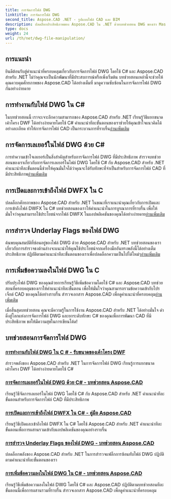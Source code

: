 ```yaml
---
title: การจัดการไฟล์ DWG
linktitle: การจัดการไฟล์ DWG
second_title: Aspose.CAD .NET - รูปแบบไฟล์ CAD และ BIM
description: ปลดล็อกประสิทธิภาพของ Aspose.CAD ใน .NET ด้วยบทช่วยสอน DWG ของเรา Master C# สำหรับการจัดการ CAD ที่มีประสิทธิภาพ โดยแยกขนาดโครงร่าง DWF ได้อย่างราบรื่น
type: docs
weight: 24
url: /th/net/dwg-file-manipulation/
---
```


## การแนะนำ

ยินดีต้อนรับสู่คำแนะนำที่ครอบคลุมเกี่ยวกับการจัดการไฟล์ DWG โดยใช้ C# และ Aspose.CAD สำหรับ .NET ไม่ว่าคุณจะเป็นนักพัฒนาที่มีประสบการณ์หรือเพิ่งเริ่มต้น บทช่วยสอนเหล่านี้จะช่วยให้คุณควบคุมศักยภาพของ Aspose.CAD ได้อย่างเต็มที่ มาดูความซับซ้อนในการจัดการไฟล์ DWG กันอย่างง่ายดาย

## การทำงานกับไฟล์ DWG ใน C#
 ในบทช่วยสอนนี้ เราจะเจาะลึกความสามารถของ Aspose.CAD สำหรับ .NET เรียนรู้วิธีแยกขนาดเค้าโครง DWF ได้อย่างง่ายดายโดยใช้ C# คำแนะนำทีละขั้นตอนของเราช่วยให้คุณเข้าใจแนวคิดได้อย่างละเอียด ทำให้การจัดการไฟล์ CAD เป็นกระบวนการที่ราบรื่น[อ่านเพิ่มเติม](./get-size-of-dwf-layout/)

## การจัดการเลเยอร์ในไฟล์ DWG ด้วย C#
การทำความเข้าใจเลเยอร์เป็นสิ่งสำคัญสำหรับการจัดการไฟล์ DWG ที่มีประสิทธิภาพ สำรวจบทช่วยสอนของเราเกี่ยวกับการจัดการเลเยอร์ในไฟล์ DWG โดยใช้ C# กับ Aspose.CAD สำหรับ .NET คำแนะนำทีละขั้นตอนนี้ช่วยให้คุณมั่นใจได้ว่าคุณจะได้รับทักษะที่จำเป็นสำหรับการจัดการไฟล์ CAD ที่มีประสิทธิภาพ[อ่านเพิ่มเติม](./support-of-layers/)

## การเปิดและการเข้าถึงไฟล์ DWFX ใน C #
 ปลดล็อกศักยภาพของ Aspose.CAD สำหรับ .NET ในขณะที่เราแนะนำคุณเกี่ยวกับการเปิดและการเข้าถึงไฟล์ DWFX ใน C# บทช่วยสอนของเราให้คำแนะนำในการบูรณาการที่ราบรื่น เพื่อให้มั่นใจว่าคุณสามารถใช้ประโยชน์จากไฟล์ DWFX ในแอปพลิเคชันของคุณได้อย่างง่ายดาย[อ่านเพิ่มเติม](./opening-and-accessing-dwfx-files/)

## การสำรวจ Underlay Flags ของไฟล์ DWG
 ค้นพบคุณสมบัติที่ซ่อนอยู่ของไฟล์ DWG ด้วย Aspose.CAD สำหรับ .NET บทช่วยสอนของเราเกี่ยวกับการสำรวจธงด้านล่างจะแนะนำให้คุณใช้ประโยชน์จากเครื่องมืออันทรงพลังนี้ได้อย่างเต็มประสิทธิภาพ ปฏิบัติตามคำแนะนำทีละขั้นตอนของเราเพื่อปลดล็อกความเป็นไปได้ใหม่ๆ[อ่านเพิ่มเติม](./exploring-underlay-flags-of-dwg/)

## การเพิ่มข้อความลงในไฟล์ DWG ใน C # 
ปรับปรุงไฟล์ DWG ของคุณด้วยการเรียนรู้วิธีเพิ่มข้อความโดยใช้ C# และ Aspose.CAD บทช่วยสอนที่ครอบคลุมของเราให้คำแนะนำทีละขั้นตอน เพื่อให้มั่นใจว่าคุณสามารถรวมข้อความเข้ากับโปรเจ็กต์ CAD ของคุณได้อย่างราบรื่น สำรวจเอกสาร Aspose.CAD เพื่อดูคำแนะนำที่ครอบคลุม[อ่านเพิ่มเติม](./adding-text-to-dwg/)

เมื่อสิ้นสุดบทช่วยสอน คุณจะมีความรู้ในการใช้งาน Aspose.CAD สำหรับ .NET ได้อย่างมั่นใจ ดำดิ่งสู่โลกแห่งการจัดการไฟล์ DWG และยกระดับทักษะ C# ของคุณเพื่อการพัฒนา CAD ที่มีประสิทธิภาพ ขอให้มีความสุขในการเขียนโค้ด!
## บทช่วยสอนการจัดการไฟล์ DWG
### [การทำงานกับไฟล์ DWG ใน C # - รับขนาดของเค้าโครง DWF](./get-size-of-dwf-layout/)
สำรวจพลังของ Aspose.CAD สำหรับ .NET ในการจัดการไฟล์ DWG เรียนรู้การแยกขนาดเค้าโครง DWF ได้อย่างง่ายดายโดยใช้ C#
### [การจัดการเลเยอร์ในไฟล์ DWG ด้วย C# - บทช่วยสอน Aspose.CAD](./support-of-layers/)
เรียนรู้วิธีจัดการเลเยอร์ในไฟล์ DWG โดยใช้ C# กับ Aspose.CAD สำหรับ .NET คำแนะนำทีละขั้นตอนสำหรับการจัดการไฟล์ CAD ที่มีประสิทธิภาพ
### [การเปิดและการเข้าถึงไฟล์ DWFX ใน C# - คู่มือ Aspose.CAD](./opening-and-accessing-dwfx-files/)
เรียนรู้วิธีเปิดและเข้าถึงไฟล์ DWFX ใน C# โดยใช้ Aspose.CAD สำหรับ .NET คำแนะนำทีละขั้นตอนเพื่อการผสานรวมเข้ากับแอปพลิเคชันของคุณอย่างราบรื่น
### [การสำรวจ Underlay Flags ของไฟล์ DWG - บทช่วยสอน Aspose.CAD](./exploring-underlay-flags-of-dwg/)
ปลดล็อกพลังของ Aspose.CAD สำหรับ .NET ในการสำรวจแฟล็กการซ้อนทับไฟล์ DWG ปฏิบัติตามคำแนะนำทีละขั้นตอนของเรา
### [การเพิ่มข้อความลงในไฟล์ DWG ใน C# - บทช่วยสอน Aspose.CAD](./adding-text-to-dwg/)
เรียนรู้วิธีเพิ่มข้อความลงในไฟล์ DWG โดยใช้ C# และ Aspose.CAD ปฏิบัติตามบทช่วยสอนทีละขั้นตอนนี้เพื่อการผสานรวมที่ราบรื่น สำรวจเอกสาร Aspose.CAD เพื่อดูคำแนะนำที่ครอบคลุม